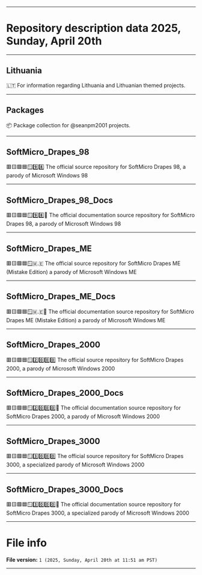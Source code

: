 
***

# Repository description data 2025, Sunday, April 20th

---

## Lithuania

🇱🇹️ For information regarding Lithuania and Lithuanian themed projects.

---

## Packages

📦️ Package collection for @seanpm2001 projects.

---

## SoftMicro_Drapes_98

🟥️🟨️🟩️🟦️🪟️9️⃣️8️⃣️ The official source repository for SoftMicro Drapes 98, a parody of Microsoft Windows 98

---

## SoftMicro_Drapes_98_Docs

🟥️🟨️🟩️🟦️🪟️9️⃣️8️⃣️📖️ The official documentation source repository for SoftMicro Drapes 98, a parody of Microsoft Windows 98

---

## SoftMicro_Drapes_ME

🟥️🟨️🟩️🟦️🪟️🇲.🇪 The official source repository for SoftMicro Drapes ME (Mistake Edition) a parody of Microsoft Windows ME

---

## SoftMicro_Drapes_ME_Docs

🟥️🟨️🟩️🟦️🪟️🇲.🇪📖️ The official documentation source repository for SoftMicro Drapes ME (Mistake Edition) a parody of Microsoft Windows ME

---

## SoftMicro_Drapes_2000

🟥️🟨️🟩️🟦️🪟️2️⃣️0️⃣️0️⃣️0️⃣️ The official source repository for SoftMicro Drapes 2000, a parody of Microsoft Windows 2000

---

## SoftMicro_Drapes_2000_Docs

🟥️🟨️🟩️🟦️🪟️2️⃣️0️⃣️0️⃣️0️⃣️📖️ The official documentation source repository for SoftMicro Drapes 2000, a parody of Microsoft Windows 2000

---

## SoftMicro_Drapes_3000

🟥️🟨️🟩️🟦️🪟️3️⃣️0️⃣️0️⃣️0️⃣️ The official source repository for SoftMicro Drapes 3000, a specialized parody of Microsoft Windows 2000

---

## SoftMicro_Drapes_3000_Docs

🟥️🟨️🟩️🟦️🪟️3️⃣️0️⃣️0️⃣️0️⃣️📖️ The official documentation source repository for SoftMicro Drapes 3000, a specialized parody of Microsoft Windows 2000

***

# File info

**File version:** `1 (2025, Sunday, April 20th at 11:51 am PST)`

***

